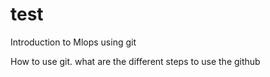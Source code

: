 # test
Introduction to Mlops using git

How to use git. what are the different steps to use the github

